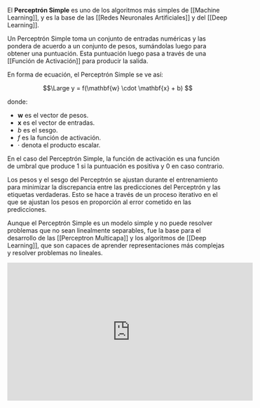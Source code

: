 El **Perceptrón Simple** es uno de los algoritmos más simples de [[Machine Learning]], y es la base de las [[Redes Neuronales Artificiales]] y del [[Deep Learning]].

Un Perceptrón Simple toma un conjunto de entradas numéricas y las pondera de acuerdo a un conjunto de pesos, sumándolas luego para obtener una puntuación. Esta puntuación luego pasa a través de una [[Función de Activación]] para producir la salida.

En forma de ecuación, el Perceptrón Simple se ve así:

$$\Large
y = f(\mathbf{w} \cdot \mathbf{x} + b)
$$

donde:
- $\mathbf{w}$ es el vector de pesos.
- $\mathbf{x}$ es el vector de entradas.
- $b$ es el sesgo.
- $f$ es la función de activación.
- $\cdot$ denota el producto escalar.

En el caso del Perceptrón Simple, la función de activación es una función de umbral que produce 1 si la puntuación es positiva y 0 en caso contrario.

Los pesos y el sesgo del Perceptrón se ajustan durante el entrenamiento para minimizar la discrepancia entre las predicciones del Perceptrón y las etiquetas verdaderas. Esto se hace a través de un proceso iterativo en el que se ajustan los pesos en proporción al error cometido en las predicciones.

Aunque el Perceptrón Simple es un modelo simple y no puede resolver problemas que no sean linealmente separables, fue la base para el desarrollo de las [[Perceptron Multicapa]] y los algoritmos de [[Deep Learning]], que son capaces de aprender representaciones más complejas y resolver problemas no lineales.



<iframe width="560" height="315" src="https://www.youtube.com/embed/uiJiZ3JDafY" title="YouTube video player" frameborder="0" allow="accelerometer; autoplay; clipboard-write; encrypted-media; gyroscope; picture-in-picture; web-share" allowfullscreen></iframe>

